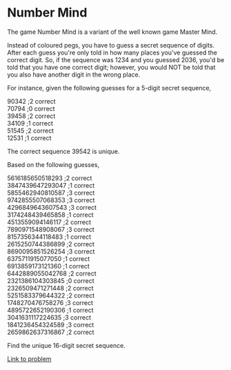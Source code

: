 # Number Mind

<p>The game Number Mind is a variant of the well known game Master Mind.</p>
<p>Instead of coloured pegs, you have to guess a secret sequence of digits. After each guess you're only told in how many places you've guessed the correct digit. So, if the sequence was 1234 and you guessed 2036, you'd be told that you have one correct digit; however, you would NOT be told that you also have another digit in the wrong place.</p>

<p>For instance, given the following guesses for a 5-digit secret sequence,</p>
<p class="margin_left">90342 ;2 correct<br />
70794 ;0 correct<br />
39458 ;2 correct<br />
34109 ;1 correct<br />
51545 ;2 correct<br />
12531 ;1 correct</p>
<p>The correct sequence 39542 is unique.</p>

<p>Based on the following guesses,</p>

<p class="margin_left">5616185650518293 ;2 correct<br />
3847439647293047 ;1 correct<br />
5855462940810587 ;3 correct<br />
9742855507068353 ;3 correct<br />
4296849643607543 ;3 correct<br />
3174248439465858 ;1 correct<br />
4513559094146117 ;2 correct<br />
7890971548908067 ;3 correct<br />
8157356344118483 ;1 correct<br />
2615250744386899 ;2 correct<br />
8690095851526254 ;3 correct<br />
6375711915077050 ;1 correct<br />
6913859173121360 ;1 correct<br />
6442889055042768 ;2 correct<br />
2321386104303845 ;0 correct<br />
2326509471271448 ;2 correct<br />
5251583379644322 ;2 correct<br />
1748270476758276 ;3 correct<br />
4895722652190306 ;1 correct<br />
3041631117224635 ;3 correct<br />
1841236454324589 ;3 correct<br />
2659862637316867 ;2 correct</p>

<p>Find the unique 16-digit secret sequence.</p>

[Link to problem](https://projecteuler.net/problem=185)
